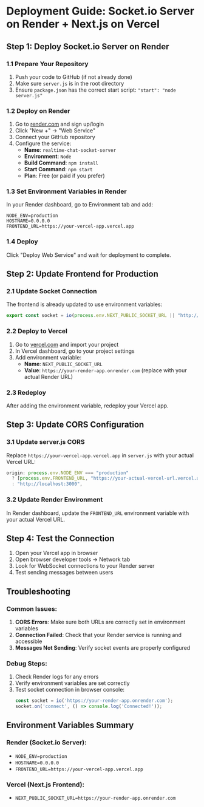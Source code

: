 # Deployment Guide: Socket.io Server on Render + Next.js on Vercel

## Step 1: Deploy Socket.io Server on Render

### 1.1 Prepare Your Repository
1. Push your code to GitHub (if not already done)
2. Make sure `server.js` is in the root directory
3. Ensure `package.json` has the correct start script: `"start": "node server.js"`

### 1.2 Deploy on Render
1. Go to [render.com](https://render.com) and sign up/login
2. Click "New +" → "Web Service"
3. Connect your GitHub repository
4. Configure the service:
   - **Name**: `realtime-chat-socket-server`
   - **Environment**: `Node`
   - **Build Command**: `npm install`
   - **Start Command**: `npm start`
   - **Plan**: Free (or paid if you prefer)

### 1.3 Set Environment Variables in Render
In your Render dashboard, go to Environment tab and add:
```
NODE_ENV=production
HOSTNAME=0.0.0.0
FRONTEND_URL=https://your-vercel-app.vercel.app
```

### 1.4 Deploy
Click "Deploy Web Service" and wait for deployment to complete.

## Step 2: Update Frontend for Production

### 2.1 Update Socket Connection
The frontend is already updated to use environment variables:
```typescript
export const socket = io(process.env.NEXT_PUBLIC_SOCKET_URL || "http://localhost:3000");
```

### 2.2 Deploy to Vercel
1. Go to [vercel.com](https://vercel.com) and import your project
2. In Vercel dashboard, go to your project settings
3. Add environment variable:
   - **Name**: `NEXT_PUBLIC_SOCKET_URL`
   - **Value**: `https://your-render-app.onrender.com` (replace with your actual Render URL)

### 2.3 Redeploy
After adding the environment variable, redeploy your Vercel app.

## Step 3: Update CORS Configuration

### 3.1 Update server.js CORS
Replace `https://your-vercel-app.vercel.app` in `server.js` with your actual Vercel URL:
```javascript
origin: process.env.NODE_ENV === "production" 
  ? [process.env.FRONTEND_URL, "https://your-actual-vercel-url.vercel.app"] 
  : "http://localhost:3000",
```

### 3.2 Update Render Environment
In Render dashboard, update the `FRONTEND_URL` environment variable with your actual Vercel URL.

## Step 4: Test the Connection

1. Open your Vercel app in browser
2. Open browser developer tools → Network tab
3. Look for WebSocket connections to your Render server
4. Test sending messages between users

## Troubleshooting

### Common Issues:
1. **CORS Errors**: Make sure both URLs are correctly set in environment variables
2. **Connection Failed**: Check that your Render service is running and accessible
3. **Messages Not Sending**: Verify socket events are properly configured

### Debug Steps:
1. Check Render logs for any errors
2. Verify environment variables are set correctly
3. Test socket connection in browser console:
   ```javascript
   const socket = io('https://your-render-app.onrender.com');
   socket.on('connect', () => console.log('Connected!'));
   ```

## Environment Variables Summary

### Render (Socket.io Server):
- `NODE_ENV=production`
- `HOSTNAME=0.0.0.0`
- `FRONTEND_URL=https://your-vercel-app.vercel.app`

### Vercel (Next.js Frontend):
- `NEXT_PUBLIC_SOCKET_URL=https://your-render-app.onrender.com`
